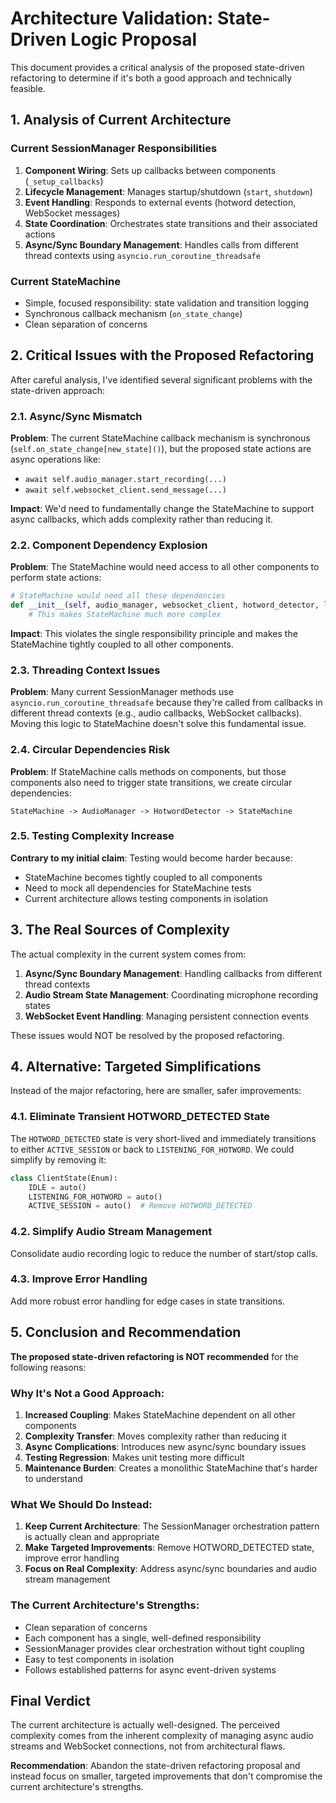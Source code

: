 # Architecture Validation: State-Driven Logic Proposal

This document provides a critical analysis of the proposed state-driven refactoring to determine if it's both a good approach and technically feasible.

## 1. Analysis of Current Architecture

### Current SessionManager Responsibilities
1. **Component Wiring**: Sets up callbacks between components (`_setup_callbacks`)
2. **Lifecycle Management**: Manages startup/shutdown (`start`, `shutdown`)
3. **Event Handling**: Responds to external events (hotword detection, WebSocket messages)
4. **State Coordination**: Orchestrates state transitions and their associated actions
5. **Async/Sync Boundary Management**: Handles calls from different thread contexts using `asyncio.run_coroutine_threadsafe`

### Current StateMachine
- Simple, focused responsibility: state validation and transition logging
- Synchronous callback mechanism (`on_state_change`)
- Clean separation of concerns

## 2. Critical Issues with the Proposed Refactoring

After careful analysis, I've identified several significant problems with the state-driven approach:

### 2.1. Async/Sync Mismatch
**Problem**: The current StateMachine callback mechanism is synchronous (`self.on_state_change[new_state]()`), but the proposed state actions are async operations like:
- `await self.audio_manager.start_recording(...)`
- `await self.websocket_client.send_message(...)`

**Impact**: We'd need to fundamentally change the StateMachine to support async callbacks, which adds complexity rather than reducing it.

### 2.2. Component Dependency Explosion
**Problem**: The StateMachine would need access to all other components to perform state actions:
```python
# StateMachine would need all these dependencies
def __init__(self, audio_manager, websocket_client, hotword_detector, loop):
    # This makes StateMachine much more complex
```

**Impact**: This violates the single responsibility principle and makes the StateMachine tightly coupled to all other components.

### 2.3. Threading Context Issues
**Problem**: Many current SessionManager methods use `asyncio.run_coroutine_threadsafe` because they're called from callbacks in different thread contexts (e.g., audio callbacks, WebSocket callbacks). Moving this logic to StateMachine doesn't solve this fundamental issue.

### 2.4. Circular Dependencies Risk
**Problem**: If StateMachine calls methods on components, but those components also need to trigger state transitions, we create circular dependencies:
```
StateMachine -> AudioManager -> HotwordDetector -> StateMachine
```

### 2.5. Testing Complexity Increase
**Contrary to my initial claim**: Testing would become harder because:
- StateMachine becomes tightly coupled to all components
- Need to mock all dependencies for StateMachine tests
- Current architecture allows testing components in isolation

## 3. The Real Sources of Complexity

The actual complexity in the current system comes from:

1. **Async/Sync Boundary Management**: Handling callbacks from different thread contexts
2. **Audio Stream State Management**: Coordinating microphone recording states
3. **WebSocket Event Handling**: Managing persistent connection events

These issues would NOT be resolved by the proposed refactoring.

## 4. Alternative: Targeted Simplifications

Instead of the major refactoring, here are smaller, safer improvements:

### 4.1. Eliminate Transient HOTWORD_DETECTED State
The `HOTWORD_DETECTED` state is very short-lived and immediately transitions to either `ACTIVE_SESSION` or back to `LISTENING_FOR_HOTWORD`. We could simplify by removing it:

```python
class ClientState(Enum):
    IDLE = auto()
    LISTENING_FOR_HOTWORD = auto()
    ACTIVE_SESSION = auto()  # Remove HOTWORD_DETECTED
```

### 4.2. Simplify Audio Stream Management
Consolidate audio recording logic to reduce the number of start/stop calls.

### 4.3. Improve Error Handling
Add more robust error handling for edge cases in state transitions.

## 5. Conclusion and Recommendation

**The proposed state-driven refactoring is NOT recommended** for the following reasons:

### Why It's Not a Good Approach:
1. **Increased Coupling**: Makes StateMachine dependent on all other components
2. **Complexity Transfer**: Moves complexity rather than reducing it
3. **Async Complications**: Introduces new async/sync boundary issues
4. **Testing Regression**: Makes unit testing more difficult
5. **Maintenance Burden**: Creates a monolithic StateMachine that's harder to understand

### What We Should Do Instead:
1. **Keep Current Architecture**: The SessionManager orchestration pattern is actually clean and appropriate
2. **Make Targeted Improvements**: Remove HOTWORD_DETECTED state, improve error handling
3. **Focus on Real Complexity**: Address async/sync boundaries and audio stream management

### The Current Architecture's Strengths:
- Clean separation of concerns
- Each component has a single, well-defined responsibility
- SessionManager provides clear orchestration without tight coupling
- Easy to test components in isolation
- Follows established patterns for async event-driven systems

## Final Verdict

The current architecture is actually well-designed. The perceived complexity comes from the inherent complexity of managing async audio streams and WebSocket connections, not from architectural flaws. 

**Recommendation**: Abandon the state-driven refactoring proposal and instead focus on smaller, targeted improvements that don't compromise the current architecture's strengths.
